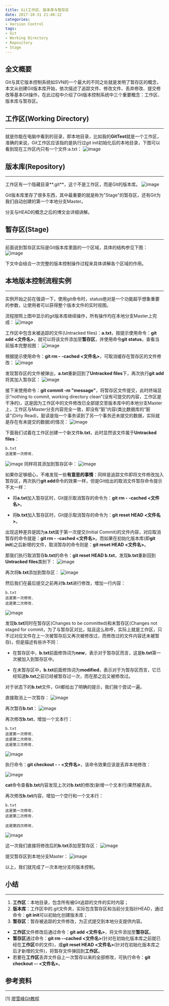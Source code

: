 ```yaml
---
title: Git工作区、版本库与暂存区
date: 2017-10-31 21:40:12
categories:
- Version Control
tags:
- Git
- Working Directory
- Repository
- Stage
---
```


## 全文概要
Git与其它版本控制系统如SVN的一个最大的不同之处就是发明了暂存区的概念，本文从创建Git版本库开始，依次描述了追踪文件、修改文件、丢弃修改、提交修改等基本Git操作，在此过程中介绍了Git版本控制系统中三个重要概念：工作区、版本库与暂存区。

<!--more-->

## 工作区(Working Directory)
---
就是你能在电脑中看到的目录，即本地目录，比如我的**GitTest**就是一个工作区，准确的来说，Git工作区应该指的是执行过git init初始化后的本地目录，下图可以看到现在工作区内只有一个文件:a.txt：
![image](https://raw.githubusercontent.com/sundongxu/blog-img-hosting/master/images/VC/Git/working_directory-repository-stage/0-git-init.png)

## 版本库(Repository)
---
工作区有一个隐藏目录**.git**，这个不是工作区，而是Git的版本库。
![image](https://raw.githubusercontent.com/sundongxu/blog-img-hosting/master/images/VC/Git/working_directory-repository-stage/repository.png)

Git版本库里存了很多东西，其中最重要的就是称为"Stage"的暂存区，还有Git为我们自动创建的第一个本地分支Master。

分支与HEAD的概念之后的博文会详细讲解。

## 暂存区(Stage)
---
前面说到暂存区实际是Git版本库里面的一个区域，具体的结构参见下图：
![image](https://raw.githubusercontent.com/sundongxu/blog-img-hosting/master/images/VC/Git/working_directory-repository-stage/working_directory-repository-stage.png)

下文中会结合一次完整的版本控制操作过程来具体讲解各个区域的作用。

## 本地版本控制流程实例
---
实例开始之前在强调一下，使用git命令时，status绝对是一个功能超乎想象重要的参数，让使用者可以获得整个版本文件的实时视图。

流程按照上图中显示的git版本库继续操作，所有操作均在本地分支Master上完成：
![image](https://raw.githubusercontent.com/sundongxu/blog-img-hosting/master/images/VC/Git/working_directory-repository-stage/1-untracked-file.png)

工作区中包含未被追踪的文件(Untracked files)：**a.txt**，按提示使用命令：**git add <文件名>**，就可以将该文件添加至**暂存区**，并使用命令**git status**，查看当前版本完整视图：
![image](https://raw.githubusercontent.com/sundongxu/blog-img-hosting/master/images/VC/Git/working_directory-repository-stage/2-git-add.png)

根据提示使用命令：**git rm - -cached <文件名>**，可取消缓存在暂存区的文件修改：
![image](https://raw.githubusercontent.com/sundongxu/blog-img-hosting/master/images/VC/Git/working_directory-repository-stage/3-git-rm-cached.png)

发现暂存区的文件被弹出，**a.txt**重新回到了**Untracked files**下，再次执行**git add**将其加入暂存区：
![image](https://raw.githubusercontent.com/sundongxu/blog-img-hosting/master/images/VC/Git/working_directory-repository-stage/4-git-add-again.png)

接下来使用命令：**git commit -m "message"**，将暂存区文件提交，此时终端显示“nothing to commit, working directory clean”(没有可提交的内容，工作区是干净的)，这是因为工作区中的文件修改已全部提交至版本库中的本地分支Master上，工作区与Master分支内容完全一致，即没有“脏”内容(类比数据库的“脏读”(Dirty Read)，脏读是指一个事务读到了另一个事务还未提交的数据，实际就是存在有未提交的数据)的情况：
![image](https://raw.githubusercontent.com/sundongxu/blog-img-hosting/master/images/VC/Git/working_directory-repository-stage/5-git-commit.png)

下面我们试着在工作区创建一个新文件**b.txt**，此时显然该文件属于**Untracked files**：

    b.txt
    这是第一次修改.

![image](https://raw.githubusercontent.com/sundongxu/blog-img-hosting/master/images/VC/Git/working_directory-repository-stage/6-git-touch-new-file.png)
同样将其添加到暂存区中：
![image](https://raw.githubusercontent.com/sundongxu/blog-img-hosting/master/images/VC/Git/working_directory-repository-stage/7-git-add.png)

如果你足够细心，不难发现一些**有意思的事情**：同样是追踪文件即将文件修改加入暂存区，两次执行**git add**命令的效果一样，但是Git给出的取消文件暂存命令提示不太一样：

- 将**a.txt**加入暂存区时，Git提示取消暂存的命令为：**git rm - -cached <文件名>**。

- 将**b.txt**加入暂存区时，Git提示取消暂存的命令为：**git reset HEAD <文件名>**。

出现这种差异是因为**a.txt**属于第一次提交(Initial Commit)的文件内容，对应取消暂存的命令就是：**git rm - -cached <文件名>**。而如果在初始化版本库(即**git init**)之后新增的文件，取消暂存的命令则是：**git reset HEAD <文件名>**。

那我们执行取消暂存**b.txt**的命令：**git reset HEAD b.txt**，发现**b.txt**重新回到**Untracked files**类别下：
![image](https://raw.githubusercontent.com/sundongxu/blog-img-hosting/master/images/VC/Git/working_directory-repository-stage/8-git-reset-HEAD-unstage.png)

再次将**b.txt**添加到暂存区：
![image](https://raw.githubusercontent.com/sundongxu/blog-img-hosting/master/images/VC/Git/working_directory-repository-stage/9-git-add.png)

然后我们在最后提交之前再对**b.txt**进行修改，增加一行内容：

    b.txt
    这是第一次修改.
    这是第二次修改.

![image](https://raw.githubusercontent.com/sundongxu/blog-img-hosting/master/images/VC/Git/working_directory-repository-stage/10-git-modify.png)

发现**b.txt**同时在暂存区(Changes to be committed)和未暂存区(Changes not staged for commit，为了与暂存区对比，姑且这么称呼，实际上就是工作区，只不过对应文件在上一次被暂存后又再次被修改过，而修改过的文件内容还未被暂存)，但是描述有些许不同：

- 在暂存区中，**b.txt**前面修饰词为**new**，表示对于暂存区而言，这是**b.txt**第一次被加入到暂存区中。

- 在未暂存区中，**b.txt**前面修饰词为**modified**，表示对于为暂存区而言，它已经知道**b.txt**之前已经被暂存过一次，而在那之后又被修改过。

对于状态下的**b.txt**文件，Git都给出了明确的提示，我们挨个尝试一遍。

直接取消上一次暂存：
![image](https://raw.githubusercontent.com/sundongxu/blog-img-hosting/master/images/VC/Git/working_directory-repository-stage/11-git-reset-HEAD-unstage.png)

再次暂存**b.txt**：
![image](https://raw.githubusercontent.com/sundongxu/blog-img-hosting/master/images/VC/Git/working_directory-repository-stage/12-git-add.png)

再次修改**b.txt**，增加一个文本行：

    b.txt
    这是第一次修改.
    这是第二次修改.
    这是第三次修改.

![image](https://raw.githubusercontent.com/sundongxu/blog-img-hosting/master/images/VC/Git/working_directory-repository-stage/13-git-modify.png)

执行命令：**git checkout - - <文件名>**，该命令效果应该是丢弃本地修改：

![image](https://raw.githubusercontent.com/sundongxu/blog-img-hosting/master/images/VC/Git/working_directory-repository-stage/14-git-checkout-discard-changes.png)

**cat**命令查看**b.txt**内容发现上次对**b.txt**的修改(新增一个文本行)果然被丢弃。

再次修改**b.txt**内容，增加一个空行和一个文本行：

    b.txt
    这是第一次修改.
    这是第二次修改.
    
    这是第四次修改.

![image](https://raw.githubusercontent.com/sundongxu/blog-img-hosting/master/images/VC/Git/working_directory-repository-stage/15-git-modify.png)

这一次我们直接将修改后的**b.txt**添加至暂存区：
![image](https://raw.githubusercontent.com/sundongxu/blog-img-hosting/master/images/VC/Git/working_directory-repository-stage/16-git-add.png)

提交暂存区到本地分支Master：
![image](https://raw.githubusercontent.com/sundongxu/blog-img-hosting/master/images/VC/Git/working_directory-repository-stage/17-git-commit.png)

以上，我们就完成了一次本地分支的版本控制。

## 小结
---
1. **工作区**：本地目录，包含所有被Git追踪的文件的实时内容；
2. **版本库**：工作区中的.git文件夹，实际包含暂存区和当前分支指针HEAD，通过命令：**git init**可以初始化创建版本库；
3. **暂存区**：暂存被追踪的文件修改，为正式提交到本地分支提供内容。

- **工作区**文件修改后通过命令：**git add <文件名>**，将文件添加至**暂存区**。
- **暂存区**通过命令：**git rm --cached <文件名>**(针对在初始化版本库之前就已经在**工作区**中的文件)，或**git reset HEAD <文件名>**(针对在初始化版本库之后才新增的文件)，将暂存文件弹回到**工作区**。
- 若要在**工作区**丢弃文件自上一次暂存以来的全部修改，可执行命令：**git checkout -- <文件名>**。

## 参考资料
---
[1] [廖雪峰Git教程](https://www.liaoxuefeng.com/wiki/0013739516305929606dd18361248578c67b8067c8c017b000/0013745374151782eb658c5a5ca454eaa451661275886c6000)
